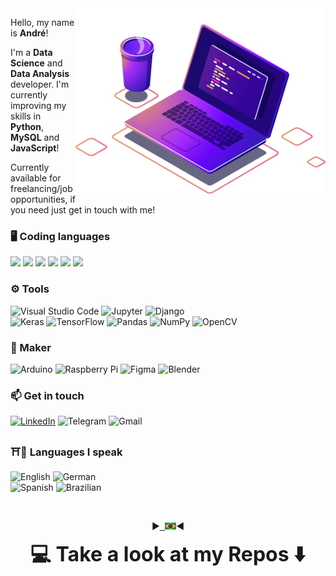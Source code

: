<img src="https://raw.githubusercontent.com/AndrewLaganaro/AndrewLaganaro/main/images/computer-illustration.png" min-width="400px" max-width="400px" width="400px" align="right" alt="Computador Andrew">
<p align="left">
  Hello, my name is <b>André</b>!
  
  I'm a <b>Data Science</b> and <b>Data Analysis</b> developer.
  I'm currently improving my skills in <b>Python</b>, <b>MySQL</b> and <b>JavaScript</b>!

  Currently available for freelancing/job opportunities, if you need just get in touch with me! 
</p>

### 🖥 Coding languages

  ![](https://img.shields.io/badge/Python-informational?style=plastic&logo=Python&logoColor=white&color=blue)
  ![](https://img.shields.io/badge/R-informational?style=plastic&logo=R&logoColor=white&color=gray)
  ![](https://img.shields.io/badge/C++-informational?style=plastic&logo=c%2B%2B&logoColor=white&color=0D76A8)
  ![](https://img.shields.io/badge/JavaScript-informational?style=plastic&logo=JavaScript&logoColor=white&color=yellow)
  ![](https://img.shields.io/badge/MongoDB-informational?style=plastic&logo=MongoDB&logoColor=white&color=green)
  ![](https://img.shields.io/badge/MySQL-informational?style=plastic&logo=MySQL&logoColor=white&color=orange)

### ⚙ Tools

  ![Visual Studio Code](https://img.shields.io/badge/VisualStudioCode-0078d7.svg?&style=plastic&logo=visual-studio-code&logoColor=white)
  ![Jupyter](https://img.shields.io/badge/Jupyter-%23F37626.svg?&style=plastic&logo=Jupyter&logoColor=white)
  ![Django](https://img.shields.io/badge/django-%23092E20.svg?&style=plastic&logo=django&logoColor=white)
  <br>
  ![Keras](https://img.shields.io/badge/Keras-%23D00000.svg?&style=plastic&logo=Keras&logoColor=white)
  ![TensorFlow](https://img.shields.io/badge/TensorFlow-%23FF6F00.svg?&style=plastic&logo=TensorFlow&logoColor=white)
  ![Pandas](https://img.shields.io/badge/pandas-%23150458.svg?&style=plastic&logo=pandas&logoColor=white)
  ![NumPy](https://img.shields.io/badge/numpy-%23013243.svg?&style=plastic&logo=numpy&logoColor=white)
  ![OpenCV](https://img.shields.io/badge/opencv-%23white.svg?&style=plastic&logo=opencv&logoColor=white)
  
### 🧪 Maker

  ![Arduino](https://img.shields.io/badge/-Arduino-00979D?style=plastic&logo=Arduino&logoColor=white)
  ![Raspberry Pi](https://img.shields.io/badge/-RaspberryPi-C51A4A?style=plastic&logo=Raspberry-Pi)
  ![Figma](https://img.shields.io/badge/figma-%23F24E1E.svg?&style=plastic&logo=figma&logoColor=white)
  ![Blender](https://img.shields.io/badge/blender-%23F5792A.svg?&style=plastic&logo=blender&logoColor=white)

### 📫 Get in touch

  [![LinkedIn](https://img.shields.io/badge/LinkedIn-informational?style=plastic&logo=linkedin&logoColor=white&color=0D76A8)](https://www.linkedin.com/in/andrewlaganaro/)
  ![Telegram](https://img.shields.io/badge/Telegram-informational?style=plastic&logo=telegram&logoColor=white&color=2CA5E0)
  ![Gmail](https://img.shields.io/badge/Gmail-informational?style=plastic&logo=gmail&logoColor=white&color=D14836)
  
### ⛩📘 Languages I speak
  ![English](https://img.shields.io/badge/English-Fluent-blue?style=plastic) ![German](https://img.shields.io/badge/German-Basics-orange?style=plastic)
  <br>
  ![Spanish](https://img.shields.io/badge/Spanish-Intermediate-red?style=plastic) ![Brazilian](https://img.shields.io/badge/Brazilian-Native-green?style=plastic)

  <br>
<p align="center">
  ▶<kbd><a href="https://github.com/AndrewLaganaro/AndrewLaganaro/blob/main/translations/README.br.md" alt="Brazilian">
  <img title="Brazilian" alt="Brazilian" src="images/br.jpg" width="18"></a></kbd>◀
</p>  
<p align="center"><font size="+3"><b> 💻 Take a look at my Repos ⬇️ </b></font></p>
